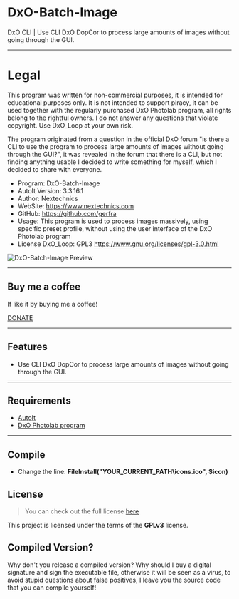 # DxO-Batch-Image
DxO CLI | Use CLI DxO DopCor to process large amounts of images without going through the GUI.

---
# Legal
This program was written for non-commercial purposes, it is intended for educational purposes only.
It is not intended to support piracy, it can be used together with the regularly purchased DxO Photolab program,
all rights belong to the rightful owners. I do not answer any questions that violate copyright.
Use DxO_Loop at your own risk.

The program originated from a question in the official DxO forum
"is there a CLI to use the program to process large amounts of images without going through the GUI?",
it was revealed in the forum that there is a CLI,  but not finding anything usable I decided to write
something for myself, which I decided to share with everyone.



- Program:					DxO-Batch-Image
- AutoIt Version: 			3.3.16.1
- Author:         			Nextechnics
- WebSite:		 		https://www.nextechnics.com
- GitHub:		 		https://github.com/gerfra
- Usage: 		 		This program is used to process images massively, using specific preset profile, without using the user interface of the DxO Photolab program
- License DxO_Loop: 			GPL3 https://www.gnu.org/licenses/gpl-3.0.html


![DxO-Batch-Image Preview](https://i.imgur.com/5OwxY0R.jpg)

---
## Buy me a coffee

If like it by buying me a coffee!

<a href="https://www.paypal.com/paypalme/nextechnics/5" target="_blank">
DONATE</a>

---

## Features
- Use CLI DxO DopCor to process large amounts of images without going through the GUI.

---

## Requirements
-  <a href="https://www.autoitscript.com/site/">AutoIt</a>
-  <a href="https://www.dxo.com/">DxO Photolab program</a>

---

## Compile

- Change the line: <b>FileInstall("YOUR_CURRENT_PATH\icons.ico", $icon)</b>

## License
>You can check out the full license [here](https://www.gnu.org/licenses/gpl-3.0.html)

This project is licensed under the terms of the **GPLv3** license.

## Compiled Version?
Why don't you release a compiled version? Why should I buy a digital signature and sign the executable file, otherwise it will be seen as a virus, to avoid stupid questions about false positives, I leave you the source code that you can compile yourself!
